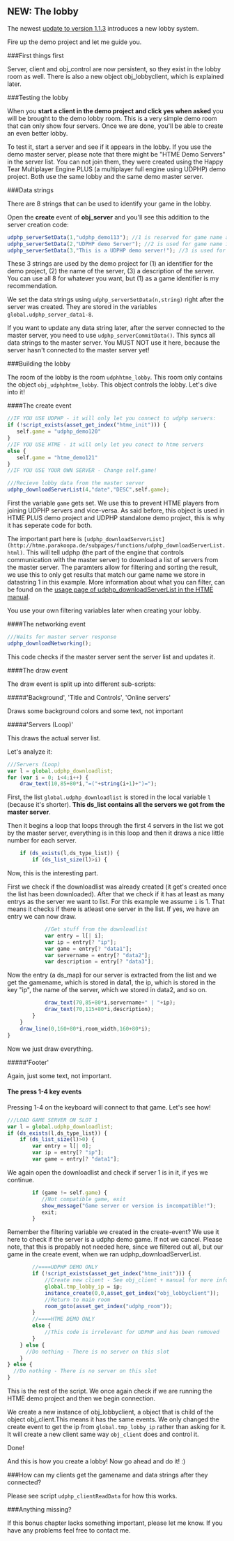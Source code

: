 NEW: The lobby
--------------

The newest [update to version 1.1.3](http://htme.parakoopa.de/lobbyupdate.html) introduces a new lobby system.

Fire up the demo project and let me guide you.

###First things first

Server, client and obj_control are now persistent, so they exist in the lobby room as well. There is also a new object  obj_lobbyclient, which is explained later.

###Testing the lobby

When you **start a client in the demo project and click yes when asked** you will be brought to the demo lobby room. This is a very simple demo room that can only show four servers. Once we are done, you'll be able to create an even better lobby.

To test it, start a server and see if it appears in the lobby. If you use the demo master server, please note that there might be "HTME Demo Servers" in the server list. You can not join them, they were created using the Happy Tear Multiplayer Engine PLUS (a multiplayer full engine using UDPHP) demo project. Both use the same lobby and the same demo master server.

###Data strings

There are 8 strings that can be used to identify your game in the lobby.

Open the **create** event of **obj_server** and you'll see this addition to the server creation code:
```javascript
udphp_serverSetData(1,"udphp_demo113"); //1 is reserved for game name and version! Change it when making your own game!
udphp_serverSetData(2,"UDPHP demo Server"); //2 is used for game name in our demo lobby
udphp_serverSetData(3,"This is a UDPHP demo server!"); //3 is used for game description in our demo lobby
```

These 3 strings are used by the demo project for (1) an identifier for the demo project, (2) the name of the server, (3) a description of the server. You can use all 8 for whatever you want, but (1) as a game identifier is my recommendation.

We set the data strings using ``udphp_serverSetData(n,string)`` right after the server was created. They are stored in the variables ``global.udphp_server_data1-8``.

If you want to update any data string later, after the server connected to the master server, you need to use ``udphp_serverCommitData()``. This syncs all data strings to the master server. You MUST NOT use it here, because the server hasn't connected to the master server yet!

###Building the lobby

The room of the lobby is the room ``udphhtme_lobby``. This room only contains the object ``obj_udphphtme_lobby``. This object controls the lobby. Let's dive into it!

####The create event
```javascript
//IF YOU USE UDPHP - it will only let you connect to udphp servers:
if (!script_exists(asset_get_index("htme_init"))) {
   self.game = "udphp_demo120"
}
//IF YOU USE HTME - it will only let you conect to htme servers
else {
   self.game = "htme_demo121"
}
//IF YOU USE YOUR OWN SERVER - Change self.game!

///Recieve lobby data from the master server
udphp_downloadServerList(4,"date","DESC",self.game);
```

First the variable ``game`` gets set. We use this to prevent HTME players from joining UDPHP servers and vice-versa.
As said before, this object is used in HTME PLUS demo project and UDPHP standalone demo project, this is why it has seperate code for both.

The important part here is ```[udphp_downloadServerList](http://htme.parakoopa.de/subpages/functions/udphp_downloadServerList.html)```. This will tell udphp (the part of the engine that controls communication with the master server) to download a list of servers from the master server. The paramters allow for filtering and sorting the result, we use this to only get results that match our game name we store in datastring 1 in this example. More information about what you can filter, can be found on the [usage page of udphp_downloadServerList in the HTME manual](http://htme.parakoopa.de/subpages/functions/udphp_downloadServerList.html).

You use your own filtering variables later when creating your lobby.

####The networking event

```javascript
///Waits for master server response
udphp_downloadNetworking();
```
This code checks if the master server sent the server list and updates it.

####The draw event

The draw event is split up into different sub-scripts:

#####'Background', 'Title and Controls', 'Online servers'

Draws some background colors and some text, not important

#####'Servers (Loop)'

This draws the actual server list.

Let's analyze it:

```javascript
///Servers (Loop)
var l = global.udphp_downloadlist;
for (var i = 0; i<4;i++) {
    draw_text(10,85+80*i,"=("+string(i+1)+")=");
```

First, the list ``global.udphp_downloadlist`` is stored in the local variable ``l`` (because it's shorter). **This ds_list contains all the servers we got from the master server**.

Then it begins a loop that loops through the first 4 servers in the list we got by the master server, everything is in this loop and then it draws a nice little number for each server.

```javascript
    if (ds_exists(l,ds_type_list)) {
        if (ds_list_size(l)>i) {
```

Now, this is the interesting part.

First we check if the downloadlist was already created (it get's created once the list has been downloaded). After that we check if it has at least as many entrys as the server we want to list. For this example we assume ``i`` is 1. That means it checks if there is atleast one server in the list. If yes, we have an entry we can now draw.

```javascript
            //Get stuff from the downloadlist
            var entry = l[| i];
            var ip = entry[? "ip"];
            var game = entry[? "data1"];
            var servername = entry[? "data2"];
            var description = entry[? "data3"];
```

Now the entry (a ds_map) for our server is extracted from the list and we get the gamename, which is stored in data1, the ip, which is stored in the key "ip", the name of the server, which we stored in data2, and so on.

```javascript
            draw_text(70,85+80*i,servername+" | "+ip);
            draw_text(70,115+80*i,description);
        }
    }
    draw_line(0,160+80*i,room_width,160+80*i);
}
```

Now we just draw everything.

#####'Footer'

Again, just some text, not important.

#### The press 1-4 key events

Pressing 1-4 on the keyboard will connect to that game. Let's see how!

```javascript
///LOAD GAME SERVER ON SLOT 1
var l = global.udphp_downloadlist;
if (ds_exists(l,ds_type_list)) {
    if (ds_list_size(l)>0) {
        var entry = l[| 0];
        var ip = entry[? "ip"];
        var game = entry[? "data1"];
```

We again open the downloadlist and check if server 1 is in it, if yes we continue.

```javascript
        if (game != self.game) {
           //Not compatible game, exit
           show_message("Game server or version is incompatible!");
           exit;
        }
```

Remember the filtering variable we created in the create-event? We use it here to check if the server is a udphp demo game. If not we cancel.
Please note, that this is propably not needed here, since we filtered out all, but our game in the create event, when we ran udphp_downloadServerList.

```javascript
        //====UDPHP DEMO ONLY
        if (!script_exists(asset_get_index("htme_init"))) {
            //Create new client - See obj_client + manual for more information
            global.tmp_lobby_ip = ip;
            instance_create(0,0,asset_get_index("obj_lobbyclient"));
            //Return to main room
            room_goto(asset_get_index("udphp_room"));
        }
        //====HTME DEMO ONLY
        else {
            //This code is irrelevant for UDPHP and has been removed
        }
    } else {
      //Do nothing - There is no server on this slot
    }
} else {
  //Do nothing - There is no server on this slot
}
```

This is the rest of the script. We once again check if we are running the HTME demo project and then we begin connection.

We create a new instance of obj_lobbyclient, a object that is child of the object obj_client.This means it has the same events. We only changed the create event to get the ip from ``global.tmp_lobby_ip`` rather than asking for it. It will create a new client same way ``obj_client`` does and control it.

Done!

And this is how you create a lobby! Now go ahead and do it! :)

###How can my clients get the gamename and data strings after they connected?

Please see script ``udphp_clientReadData`` for how this works.

###Anything missing?

If this bonus chapter lacks something important, please let me know. If you have any problems feel free to contact me.
